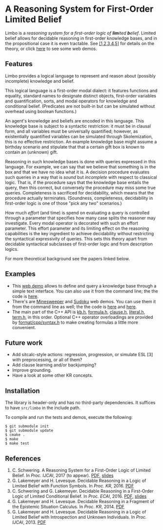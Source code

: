 # A Reasoning System for First-Order Limited Belief

Limbo is a *reasoning system for a first-order logic of **lim**ited
**b**elief*. Limited belief allows for decidable reasoning in first-order
knowledge bases, and in the propositional case it is even tractable. See
[\[1,2,3,4,5\]](#references) for details on the theory, or click
[here](http://www.cse.unsw.edu.au/~cschwering/limbo/) to see some web demos.

## Features

Limbo provides a logical language to represent and reason about (possibly
incomplete) knowledge and belief.

This logical language is a first-order modal dialect: it features functions and
equality, standard names to designate distinct objects, first-order variables
and quantification, sorts, and modal operators for knowledge and conditional
belief. (Predicates are not built-in but can be simulated without overhead
using boolean functions.)

An agent's knowledge and beliefs are encoded in this language. This knowledge
base is subject to a syntactic restriction: it must be in clausal form, and all
variables must be universally quantified; however, as existentially quantified
variables can be simulated through Skolemization, this is no effective
restriction. An example knowledge base might assume a birthday scenario and
stipulate that that a certain gift box is known to contain an (unknown) gift.

Reasoning in such knowledge bases is done with queries expressed in this
language. For example, we can say that we believe that something is in the box
and that we have no idea what it is. A decision procedure evaluates such
queries in a way that is *sound* but *incomplete* with respect to classical
logic. That is, if the procedure says that the knowledge base entails the
query, then this correct, but conversely the procedure may miss some true
queries. Completeness is sacrificed for decidability, which means that the
procedure actually terminates. (Soundness, completeness, decidability in
first-order logic is one of those "pick any two" scenarios.)

How much *effort* (and time) is spend on evaluating a query is controlled
through a parameter that specifies how many case splits the reasoner may
investigate. Every modal operator is decorated with such an effort parameter.
This effort parameter and its limiting effect on the reasoning capabilities is
the key ingredient to achieve decidability without restricting the syntactical
expressivity of queries. This sets this theory apart from decidable syntactical
subclasses of first-order logic and from description logics.

For more theoretical background see the papers linked below.

## Examples

* This [web demo](http://www.cse.unsw.edu.au/~cschwering/limbo/tui/) allows to
  define and query a knowledge base through a simple text interface.
  You can also use it from the command line; the the code is
  [here](examples/tui/).
* There's are
  [Minesweeper](http://www.cse.unsw.edu.au/~cschwering/limbo/minesweeper/) and
  [Sudoku](http://www.cse.unsw.edu.au/~cschwering/limbo/sudoku/) web demos. You
  can use them it from the command line as well; the the code is
  [here](examples/minesweeper/) and [here](examples/sudoku/).
* The main part of the C++ API is [kb.h](src/limbo/kb.h),
  [formula.h](src/limbo/formula.h), [clause.h](src/limbo/clause.h),
  [literal.h](src/limbo/literal.h), [term.h](src/limbo/term.h), in this
  order. Optional C++ operator overloadings are provided by
  [format/cpp/syntax.h](src/limbo/format/cpp/syntax.h) to make creating
  formulas a little more convenient.

## Future work

* Add sitcalc-style actions: regression, progression, or simulate ESL [3] with
  preprocessing, or all of them?
* Add clause learning and/or backjumping?
* Improve grounding.
* Have a look at some other KR concepts.

## Installation

The library is header-only and has no third-party dependencies. It suffices to
have `src/limbo` in the include path.

To compile and run the tests and demos, execute the following:

```shell
$ git submodule init
$ git submodule update
$ cmake .
$ make
$ make test
```

## References

1. C. Schwering.
   A Reasoning System for a First-Order Logic of Limited Belief.
   In *Proc. IJCAI*, 2017 (to appear).
   [PDF](http://www.cse.unsw.edu.au/~cschwering/ijcai-2017.pdf),
   [slides](http://www.cse.unsw.edu.au/~cschwering/ijcai-2017-slides.pdf)
2. G. Lakemeyer and H. Levesque.
   Decidable Reasoning in a Logic of Limited Belief with Function Symbols.
   In *Proc. KR*, 2016.
   [PDF](https://kbsg.rwth-aachen.de/sites/kbsg/files/LakemeyerLevesque2016.pdf)
3. C. Schwering and G. Lakemeyer.
   Decidable Reasoning in a First-Order Logic of Limited Conditional Belief.
   In *Proc. ECAI*, 2016.
   [PDF](http://www.cse.unsw.edu.au/~cschwering/ecai-2016.pdf),
   [slides](http://www.cse.unsw.edu.au/~cschwering/ecai-2016-slides.pdf)
4. G. Lakemeyer and H. Levesque.
   Decidable Reasoning in a Fragment of the Epistemic Situation Calculus.
   In *Proc. KR*, 2014.
   [PDF](https://pdfs.semanticscholar.org/8ac9/a2955895cd391ec2b62d8210ee8206979f4a.pdf)
5. G. Lakemeyer and H. Levesque.
   Decidable Reasoning in a Logic of Limited Belief with Introspection and Unknown Individuals.
   In *Proc. IJCAI*, 2013.
   [PDF](https://pdfs.semanticscholar.org/387c/951016c68aaf8ce36bb87e5ea4d1ef42405d.pdf)

